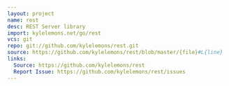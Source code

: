 ```yaml
---
layout: project
name: rest
desc: REST Server library
import: kylelemons.net/go/rest
vcs: git
repo: git://github.com/kylelemons/rest.git
source: https://github.com/kylelemons/rest/blob/master/{file}#L{line}
links:
  Source: https://github.com/kylelemons/rest
  Report Issue: https://github.com/kylelemons/rest/issues
---
```

